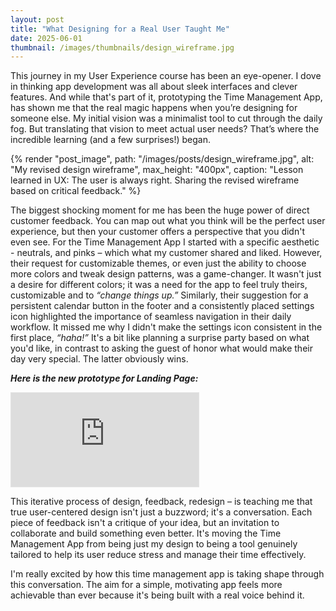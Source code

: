 ```yaml
---
layout: post
title: "What Designing for a Real User Taught Me"
date: 2025-06-01
thumbnail: /images/thumbnails/design_wireframe.jpg
---
```


This journey in my User Experience course has been an eye-opener. I dove in thinking app development was all about sleek interfaces and clever features. And while that's part of it, prototyping the Time Management App, has shown me that the real magic happens when you’re designing for someone else. My initial vision was a minimalist tool to cut through the daily fog. But translating that vision to meet actual user needs? That’s where the incredible learning (and a few surprises!) began.

{% render "post_image",
  path: "/images/posts/design_wireframe.jpg",
  alt: "My revised design wireframe",
  max_height: "400px",
  caption: "Lesson learned in UX: The user is always right. Sharing the revised wireframe based on critical feedback."
%}

The biggest shocking moment for me has been the huge power of direct customer feedback. You can map out what you think will be the perfect user experience, but then your customer offers a perspective that you didn't even see. For the Time Management App I started with a specific aesthetic - neutrals, and pinks – which what my customer shared and liked. However, their request for customizable themes, or even just the ability to choose more colors and tweak design patterns, was a game-changer. It wasn't just a desire for different colors; it was a need for the app to feel truly theirs, customizable and to _“change things up.”_ Similarly, their suggestion for a persistent calendar button in the footer and a consistently placed settings icon highlighted the importance of seamless navigation in their daily workflow. It missed me why I didn't make the settings icon consistent in the first place, _“haha!”_ It's a bit like planning a surprise party based on what you'd like, in contrast to asking the guest of honor what would make their day very special. The latter obviously wins.

_**Here is the new prototype for Landing Page:**_

<div class="figma-embed">
  <iframe style="border: 1px solid rgba(0, 0, 0, 0.1);" src="https://embed.figma.com/proto/tvCPQi5bbvZN80F5ayV4R8/Time-Management-App?node-id=294-638&p=f&scaling=scale-down&content-scaling=fixed&page-id=294%3A428&embed-host=share" allowfullscreen></iframe>
</div>

This iterative process of design, feedback, redesign – is teaching me that true user-centered design isn't just a buzzword; it's a conversation. Each piece of feedback isn't a critique of your idea, but an invitation to collaborate and build something even better. It's moving the Time Management App from being just my design to being a tool genuinely tailored to help its user reduce stress and manage their time effectively.

I'm really excited by how this time management app is taking shape through this conversation. The aim for a simple, motivating app feels more achievable than ever because it's being built with a real voice behind it.
